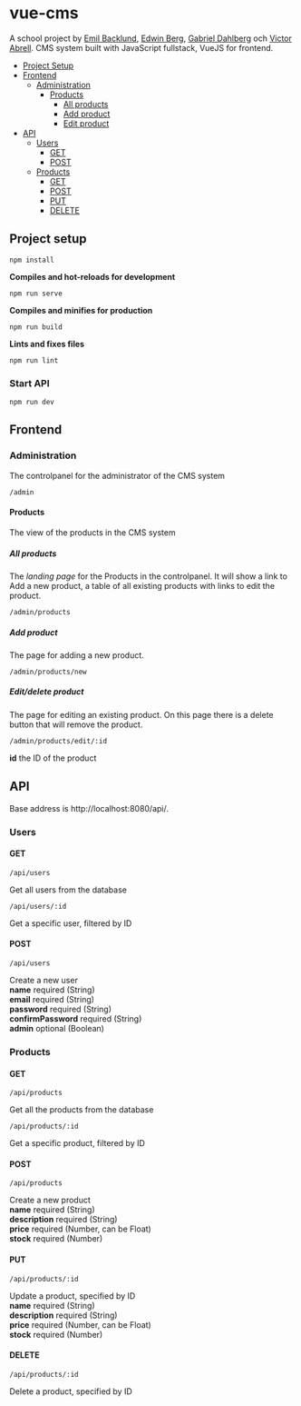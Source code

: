 # vue-cms

A school project by [Emil Backlund](https://github.com/Backlund79), [Edwin Berg](https://github.com/EdwinBerg), [Gabriel Dahlberg](https://github.com/gabbe98) och [Victor Abrell](https://github.com/vabrell).
CMS system built with JavaScript fullstack, VueJS for frontend.

- [Project Setup](#project-setup)
- [Frontend](#frontend)
  - [Administration](#administration)
    - [Products](#products)
      - [All products](#all-products)
      - [Add product](#add-product)
      - [Edit product](#editdelete-product)
- [API](#api)
  - [Users](#users)
    - [GET](#get)
    - [POST](#post)
  - [Products](#products-1)
    - [GET](#get-1)
    - [POST](#post-1)
    - [PUT](#put)
    - [DELETE](#delete)

## Project setup

```
npm install
```
__Compiles and hot-reloads for development__
```
npm run serve
```
__Compiles and minifies for production__
```
npm run build
```
__Lints and fixes files__
```
npm run lint
```

### Start API

```
npm run dev
```

## Frontend

### Administration
The controlpanel for the administrator of the CMS system
```
/admin
```

#### Products
The view of the products in the CMS system

##### All products
The _landing page_ for the Products in the controlpanel. 
It will show a link to Add a new product, a table of all existing products with links to edit the product.
```
/admin/products
```

##### Add product
The page for adding a new product.
```
/admin/products/new
```

##### Edit/delete product
The page for editing an existing product. 
On this page there is a delete button that will remove the product.
```
/admin/products/edit/:id
```
**id** the ID of the product


## API

Base address is http://localhost:8080/api/.

### Users

#### GET

```
/api/users
```

Get all users from the database

```
/api/users/:id
```

Get a specific user, filtered by ID

#### POST

```
/api/users
```

Create a new user  
**name** required (String)  
**email** required (String)  
**password** required (String)  
**confirmPassword** required (String)  
**admin** optional (Boolean)

### Products

#### GET

```
/api/products
```

Get all the products from the database

```
/api/products/:id
```

Get a specific product, filtered by ID

#### POST

```
/api/products
```

Create a new product  
**name** required (String)  
**description** required (String)  
**price** required (Number, can be Float)  
**stock** required (Number)

#### PUT

```
/api/products/:id
```

Update a product, specified by ID  
**name** required (String)  
**description** required (String)  
**price** required (Number, can be Float)  
**stock** required (Number)

#### DELETE

```
/api/products/:id
```

Delete a product, specified by ID


